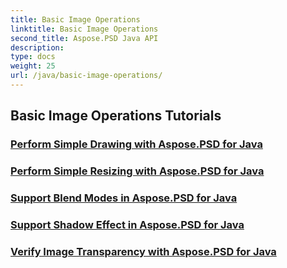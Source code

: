 ```yaml
---
title: Basic Image Operations
linktitle: Basic Image Operations
second_title: Aspose.PSD Java API
description: 
type: docs
weight: 25
url: /java/basic-image-operations/
---
```


## Basic Image Operations Tutorials
### [Perform Simple Drawing with Aspose.PSD for Java](./simple-drawing/)
### [Perform Simple Resizing with Aspose.PSD for Java](./simple-resizing/)
### [Support Blend Modes in Aspose.PSD for Java](./support-blend-modes/)
### [Support Shadow Effect in Aspose.PSD for Java](./support-shadow-effect/)
### [Verify Image Transparency with Aspose.PSD for Java](./verify-image-transparency/)